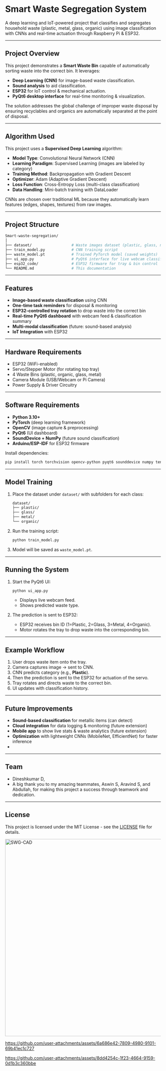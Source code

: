 # Smart Waste Segregation System

A deep learning and IoT-powered project that classifies and segregates household waste (plastic, metal, glass, organic) using image classification with CNNs and real-time actuation through Raspberry Pi & ESP32.

---

## Project Overview

This project demonstrates a **Smart Waste Bin** capable of automatically sorting waste into the correct bin. It leverages:
- **Deep Learning (CNN)** for image-based waste classification.
- **Sound analysis** to aid classification.
- **ESP32** for IoT control & mechanical actuation.
- **PyQt6 desktop interface** for real-time monitoring & visualization.

The solution addresses the global challenge of improper waste disposal by ensuring recyclables and organics are automatically separated at the point of disposal.

---

## Algorithm Used

This project uses a **Supervised Deep Learning** algorithm:

- **Model Type**: Convolutional Neural Network (CNN)
- **Learning Paradigm**: Supervised Learning (images are labeled by category)
- **Training Method**: Backpropagation with Gradient Descent
- **Optimizer**: Adam (Adaptive Gradient Descent)
- **Loss Function**: Cross-Entropy Loss (multi-class classification)
- **Data Handling**: Mini-batch training with DataLoader

CNNs are chosen over traditional ML because they automatically learn features (edges, shapes, textures) from raw images.

---

## Project Structure

```bash
Smart-waste-segregation/
│
├── dataset/                  # Waste images dataset (plastic, glass, metal, organic)
├── train_model.py            # CNN training script
├── waste_model.pt            # Trained PyTorch model (saved weights)
├── ui_app.py                 # PyQt6 interface for live webcam classification
├── esp32_code/               # ESP32 firmware for tray & bin control
└── README.md                 # This documentation
```

---

## Features

- **Image-based waste classification** using CNN
- **One-time task reminders** for disposal & monitoring
- **ESP32-controlled tray rotation** to drop waste into the correct bin
- **Real-time PyQt6 dashboard** with webcam feed & classification summary
- **Multi-modal classification** (future: sound-based analysis)
- **IoT Integration** with ESP32

---

## Hardware Requirements

- ESP32 (WiFi-enabled)
- Servo/Stepper Motor (for rotating top tray)
- 4 Waste Bins (plastic, organic, glass, metal)
- Camera Module (USB/Webcam or Pi Camera)
- Power Supply & Driver Circuitry

---

## Software Requirements

- **Python 3.10+**
- **PyTorch** (deep learning framework)
- **OpenCV** (image capture & preprocessing)
- **PyQt6** (UI dashboard)
- **SoundDevice + NumPy** (future sound classification)
- **Arduino/ESP-IDF** for ESP32 firmware

Install dependencies:
```bash
pip install torch torchvision opencv-python pyqt6 sounddevice numpy tensorflow
```

---

## Model Training

1. Place the dataset under `dataset/` with subfolders for each class:
   ```bash
   dataset/
   ├── plastic/
   ├── glass/
   ├── metal/
   └── organic/
   ```

2. Run the training script:
   ```bash
   python train_model.py
   ```

3. Model will be saved as `waste_model.pt`.

---

## Running the System

1. Start the PyQt6 UI:
   ```bash
   python ui_app.py
   ```
   - Displays live webcam feed.
   - Shows predicted waste type.

2. The prediction is sent to ESP32:
   - ESP32 receives bin ID (1=Plastic, 2=Glass, 3=Metal, 4=Organic).
   - Motor rotates the tray to drop waste into the corresponding bin.

---

## Example Workflow

1. User drops waste item onto the tray.
2. Camera captures image → sent to CNN.
3. CNN predicts category (e.g., **Plastic**).
4. Then the prediction is sent to the ESP32 for actuation of the servo.
5. Tray rotates and directs waste to the correct bin.
6. UI updates with classification history.

---

## Future Improvements

- **Sound-based classification** for metallic items (can detect)
- **Cloud integration** for data logging & monitoring (future extension)
- **Mobile app** to show live stats & waste analytics (future extension)
- **Optimization** with lightweight CNNs (MobileNet, EfficientNet) for faster inference
- 
---

## Team
- Dineshkumar D, 
- A big thank you to my amazing teammates, Aswin S, Aravind S, and Abdullah, for making this project a success through teamwork and dedication.
 
---

## License
This project is licensed under the MIT License - see the [LICENSE](LICENSE) file for details.

<img width="839" height="637" alt="SWG-CAD" src="https://github.com/user-attachments/assets/c9494d9a-8ac8-4cb2-a5e9-a27d375f54e2" />


https://github.com/user-attachments/assets/6a686e42-7809-4980-9101-69b41ec1c727


https://github.com/user-attachments/assets/8dd4254c-1f23-4664-9159-0d1b3c360bbe

